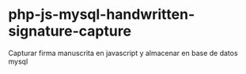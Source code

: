 # php-js-mysql-handwritten-signature-capture
Capturar firma manuscrita en javascript y almacenar en base de datos mysql
